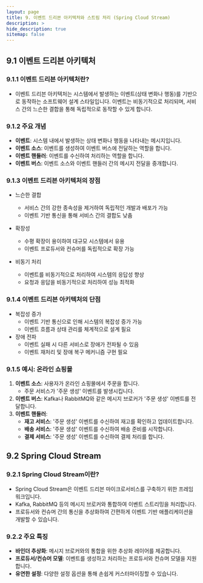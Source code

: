 ```yaml
---
layout: page
title: 9. 이벤트 드리븐 아키텍처와 스트림 처리 (Spring Cloud Stream)
description: >
hide_description: true
sitemap: false
---
```


## 9.1 이벤트 드리븐 아키텍처

### 9.1.1 이벤트 드리븐 아키텍처란?

- 이벤트 드리븐 아키텍처는 시스템에서 발생하는 이벤트(상태 변화나 행동)를 기반으로 동작하는 소프트웨어 설계 스타일입니다. 이벤트는 비동기적으로 처리되며, 서비스 간의 느슨한 결합을 통해 독립적으로 동작할 수 있게 합니다.

### 9.1.2 주요 개념

- **이벤트**: 시스템 내에서 발생하는 상태 변화나 행동을 나타내는 메시지입니다.
- **이벤트 소스**: 이벤트를 생성하여 이벤트 버스에 전달하는 역할을 합니다.
- **이벤트 핸들러**: 이벤트를 수신하여 처리하는 역할을 합니다.
- **이벤트 버스**: 이벤트 소스와 이벤트 핸들러 간의 메시지 전달을 중개합니다.

### 9.1.3 이벤트 드리븐 아키텍처의 장점

- 느슨한 결합
    - 서비스 간의 강한 종속성을 제거하여 독립적인 개발과 배포가 가능
    - 이벤트 기반 통신을 통해 서비스 간의 결합도 낮춤

- 확장성
    - 수평 확장이 용이하여 대규모 시스템에서 유용
    - 이벤트 프로듀서와 컨슈머를 독립적으로 확장 가능
- 비동기 처리
    - 이벤트를 비동기적으로 처리하여 시스템의 응답성 향상
    - 요청과 응답을 비동기적으로 처리하여 성능 최적화

### 9.1.4 이벤트 드리븐 아키텍처의 단점

- 복잡성 증가
    - 이벤트 기반 통신으로 인해 시스템의 복잡성 증가 가능
    - 이벤트 흐름과 상태 관리를 체계적으로 설계 필요
- 장애 전파
    - 이벤트 실패 시 다른 서비스로 장애가 전파될 수 있음
    - 이벤트 재처리 및 장애 복구 메커니즘 구현 필요

### 9.1.5 예시: 온라인 쇼핑몰

1. **이벤트 소스**: 사용자가 온라인 쇼핑몰에서 주문을 합니다.
    - 주문 서비스가 '주문 생성' 이벤트를 발생시킵니다.
2. **이벤트 버스**: Kafka나 RabbitMQ와 같은 메시지 브로커가 '주문 생성' 이벤트를 전달합니다.
3. **이벤트 핸들러**:
    - **재고 서비스**: '주문 생성' 이벤트를 수신하여 재고를 확인하고 업데이트합니다.
    - **배송 서비스**: '주문 생성' 이벤트를 수신하여 배송 준비를 시작합니다.
    - **결제 서비스**: '주문 생성' 이벤트를 수신하여 결제 처리를 합니다.


## 9.2 Spring Cloud Stream

### 9.2.1 Spring Cloud Stream이란?

- Spring Cloud Stream은 이벤트 드리븐 마이크로서비스를 구축하기 위한 프레임워크입니다.
- Kafka, RabbitMQ 등의 메시지 브로커와 통합하여 이벤트 스트리밍을 처리합니다.
- 프로듀서와 컨슈머 간의 통신을 추상화하여 간편하게 이벤트 기반 애플리케이션을 개발할 수 있습니다.

### 9.2.2 주요 특징

- **바인더 추상화**: 메시지 브로커와의 통합을 위한 추상화 레이어를 제공합니다.
- **프로듀서/컨슈머 모델**: 이벤트를 생성하고 처리하는 프로듀서와 컨슈머 모델을 지원합니다.
- **유연한 설정**: 다양한 설정 옵션을 통해 손쉽게 커스터마이징할 수 있습니다.